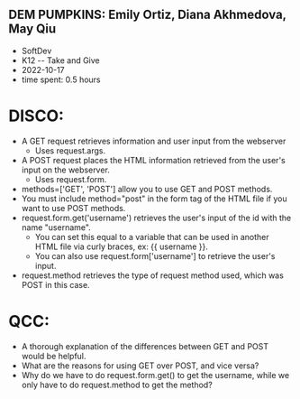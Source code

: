 ## DEM PUMPKINS: Emily Ortiz, Diana Akhmedova, May Qiu
* SoftDev
* K12 -- Take and Give
* 2022-10-17
* time spent: 0.5 hours

# DISCO:
* A GET request retrieves information and user input from the webserver
  * Uses request.args.
* A POST request places the HTML information retrieved from the user's input on the webserver.
  * Uses request.form.
* methods=['GET', 'POST'] allow you to use GET and POST methods.
* You must include method="post" in the form tag of the HTML file if you want to use POST methods.
* request.form.get('username') retrieves the user's input of the id with the name "username".
  * You can set this equal to a variable that can be used in another HTML file via curly braces, ex: {{ username }}.
  * You can also use request.form['username'] to retrieve the user's input.
* request.method retrieves the type of request method used, which was POST in this case.

# QCC:
* A thorough explanation of the differences between GET and POST would be helpful.
* What are the reasons for using GET over POST, and vice versa?
* Why do we have to do request.form.get() to get the username, while we only have to do request.method to get the method?
